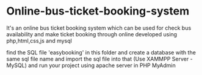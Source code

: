 # Online-bus-ticket-booking-system
It's an online bus ticket booking system which can be used for check bus availability and make ticket booking through online developed using php,html,css,js and mysql

find the SQL file 'easybooking' in this folder and create a database with the same sql file name and import the sql file into that (Use XAMMPP Server - MySQL) and run your project using apache server in PHP MyAdmin
